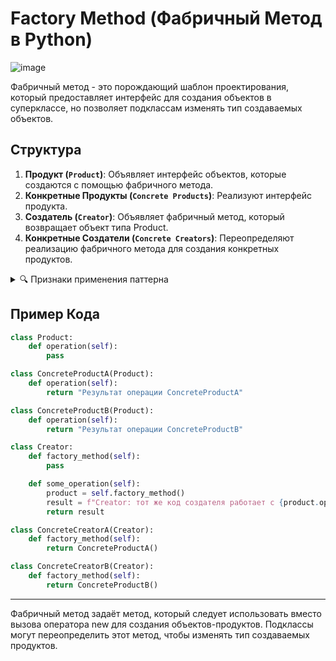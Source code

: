 # Factory Method (Фабричный Метод в Python)
![image](https://github.com/dan9Protasenia/Python_Design_Patterns/assets/100715839/13dd9d73-c4e4-4983-b3da-81a053458030)

Фабричный метод - это порождающий шаблон проектирования, который предоставляет интерфейс для создания объектов в суперклассе, но позволяет подклассам изменять тип создаваемых объектов.

## Структура

1. **Продукт (`Product`)**: Объявляет интерфейс объектов, которые создаются с помощью фабричного метода.
2. **Конкретные Продукты (`Concrete Products`)**: Реализуют интерфейс продукта.
3. **Создатель (`Creator`)**: Объявляет фабричный метод, который возвращает объект типа Product.
4. **Конкретные Создатели (`Concrete Creators`)**: Переопределяют реализацию фабричного метода для создания конкретных продуктов.

<details>
<summary>🔍 Признаки применения паттерна</summary>
Фабричный метод можно определить по создающим методам, которые возвращают объекты продуктов через абстрактные типы или интерфейсы. Это позволяет переопределять типы создаваемых продуктов в подклассах.
</details>

## Пример Кода

```python
class Product:
    def operation(self):
        pass

class ConcreteProductA(Product):
    def operation(self):
        return "Результат операции ConcreteProductA"

class ConcreteProductB(Product):
    def operation(self):
        return "Результат операции ConcreteProductB"

class Creator:
    def factory_method(self):
        pass

    def some_operation(self):
        product = self.factory_method()
        result = f"Creator: тот же код создателя работает с {product.operation()}"
        return result

class ConcreteCreatorA(Creator):
    def factory_method(self):
        return ConcreteProductA()

class ConcreteCreatorB(Creator):
    def factory_method(self):
        return ConcreteProductB()
```

---
Фабричный метод задаёт метод, который следует использовать вместо вызова оператора new для создания объектов-продуктов. Подклассы могут переопределить этот метод, чтобы изменять тип создаваемых продуктов.
